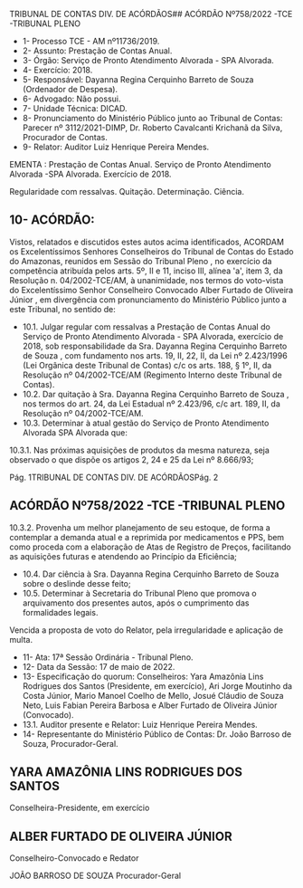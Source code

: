 TRIBUNAL DE CONTAS DIV. DE ACÓRDÃOS## ACÓRDÃO Nº758/2022 -TCE -TRIBUNAL PLENO

- 1- Processo TCE - AM nº11736/2019.
- 2- Assunto: Prestação de Contas Anual.
- 3- Órgão: Serviço de Pronto Atendimento Alvorada - SPA Alvorada.
- 4- Exercício: 2018.
- 5- Responsável: Dayanna Regina Cerquinho Barreto de Souza (Ordenador de Despesa).
- 6- Advogado: Não possui.
- 7- Unidade Técnica: DICAD.
- 8- Pronunciamento  do  Ministério  Público  junto  ao  Tribunal  de  Contas: Parecer  nº 3112/2021-DIMP, Dr. Roberto Cavalcanti Krichanã da Silva, Procurador de Contas.
- 9- Relator: Auditor Luiz Henrique Pereira Mendes.

EMENTA :  Prestação  de  Contas  Anual.  Serviço  de Pronto Atendimento Alvorada -SPA Alvorada. Exercício de 2018.

Regularidade com ressalvas. Quitação. Determinação. Ciência.

## 10-  ACÓRDÃO:

Vistos, relatados e discutidos estes autos acima identificados, ACORDAM os Excelentíssimos Senhores Conselheiros do Tribunal de Contas do Estado do Amazonas, reunidos em Sessão do Tribunal Pleno , no exercício da competência atribuída pelos arts. 5º, II e 11, inciso III, alínea 'a', item 3, da Resolução n. 04/2002-TCE/AM, à unanimidade, nos termos do voto-vista do Excelentíssimo Senhor Conselheiro Convocado Alber Furtado de Oliveira Júnior , em divergência com pronunciamento do Ministério Público junto a este Tribunal, no sentido de:

- 10.1. Julgar regular com ressalvas a Prestação de Contas Anual do Serviço de Pronto Atendimento Alvorada - SPA Alvorada, exercício de 2018, sob responsabilidade  da Sra.  Dayanna  Regina  Cerquinho  Barreto  de Souza , com fundamento nos arts. 19, II, 22, II, da Lei nº 2.423/1996 (Lei Orgânica deste Tribunal de Contas) c/c os arts. 188, § 1º, II, da Resolução nº 04/2002-TCE/AM (Regimento Interno deste Tribunal de Contas).
- 10.2.  Dar  quitação à Sra. Dayanna Regina Cerquinho Barreto de Souza , nos termos do art. 24, da Lei Estadual nº 2.423/96, c/c art. 189, II, da Resolução nº 04/2002-TCE/AM.
- 10.3.  Determinar à atual gestão do Serviço de Pronto Atendimento Alvorada SPA Alvorada que:

10.3.1. Nas próximas aquisições de produtos da mesma natureza, seja observado o que dispõe os artigos 2, 24 e 25 da Lei nº 8.666/93;

Pág. 1TRIBUNAL DE CONTAS DIV. DE ACÓRDÃOSPág. 2

## ACÓRDÃO Nº758/2022 -TCE -TRIBUNAL PLENO

10.3.2. Provenha um melhor planejamento de seu estoque, de forma a contemplar a demanda atual e a reprimida por medicamentos e PPS, bem como  proceda  com  a  elaboração  de  Atas  de  Registro  de  Preços, facilitando as aquisições futuras e atendendo ao Princípio da Eficiência;

- 10.4. Dar ciência à Sra. Dayanna Regina Cerquinho Barreto de Souza sobre o deslinde desse feito;
- 10.5.  Determinar à Secretaria do Tribunal Pleno que promova o arquivamento dos presentes autos, após o cumprimento das formalidades legais.

Vencida a proposta de voto do Relator, pela irregularidade e aplicação de multa.

- 11-  Ata: 17ª Sessão Ordinária - Tribunal Pleno.
- 12-  Data da Sessão: 17 de maio de 2022.
- 13-  Especificação do quorum: Conselheiros: Yara Amazônia Lins Rodrigues dos Santos (Presidente, em exercício), Ari Jorge Moutinho da Costa Júnior, Mario Manoel Coelho de Mello, Josué Cláudio de Souza Neto, Luis Fabian Pereira Barbosa e Alber Furtado de Oliveira Júnior (Convocado).
- 13.1. Auditor presente e Relator: Luiz Henrique Pereira Mendes.
- 14-  Representante  do  Ministério  Público  de  Contas: Dr.  João  Barroso  de  Souza, Procurador-Geral.

## YARA AMAZÔNIA LINS RODRIGUES DOS SANTOS

Conselheira-Presidente, em exercício

## ALBER FURTADO DE OLIVEIRA JÚNIOR

Conselheiro-Convocado e Redator

JOÃO BARROSO DE SOUZA Procurador-Geral
